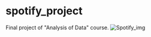 # spotify_project
Final project of "Analysis of Data" course.
![Spotify_img](https://user-images.githubusercontent.com/65973090/95604909-e4ff3200-0a60-11eb-9feb-42d4e2442679.png)
